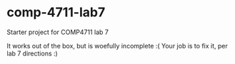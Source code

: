 # comp-4711-lab7
Starter project for COMP4711 lab 7

It works out of the box, but is woefully incomplete :(
Your job is to fix it, per lab 7 directions :)
